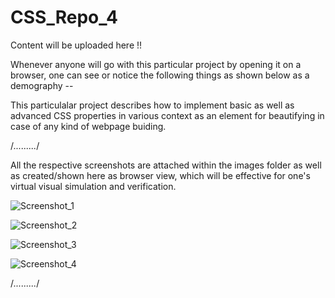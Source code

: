# CSS_Repo_4

Content will be uploaded here !!

Whenever anyone will go with this particular project by opening it on a browser, one can see or notice the following things as shown below as a demography --

This particulalar project describes how to implement basic as well as advanced CSS properties in various context as an element for beautifying in case of any kind of webpage buiding.


/*.........*/


All the respective screenshots are attached within the images folder as well as created/shown here as browser view, which will be effective for one's virtual visual simulation and verification.

![Screenshot_1](https://user-images.githubusercontent.com/65014749/87562162-479f9680-c6db-11ea-8efc-9c8ede500c3d.png)

![Screenshot_2](https://user-images.githubusercontent.com/65014749/87562425-a533e300-c6db-11ea-9ce5-19e33cf51d3e.png)

![Screenshot_3](https://user-images.githubusercontent.com/65014749/87562537-c5fc3880-c6db-11ea-9e85-0c99c1a892f4.png)

![Screenshot_4](https://user-images.githubusercontent.com/65014749/87562619-dad8cc00-c6db-11ea-8e5b-976194c8311f.png)




/*.........*/
